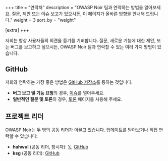 +++
title = "연락처"
description = "OWASP Noir 팀과 연락하는 방법을 알아보세요. 질문, 제안 또는 이슈 보고가 있으시든, 이 페이지가 올바른 방향을 안내해 드립니다."
weight = 3
sort_by = "weight"

[extra]
+++

저희는 항상 사용자들의 의견을 듣기를 기뻐합니다. 질문, 새로운 기능에 대한 제안, 또는 버그를 보고하고 싶으시든, OWASP Noir 팀과 연락할 수 있는 여러 가지 방법이 있습니다.

## GitHub

저희와 연락하는 가장 좋은 방법은 [GitHub 저장소](https://github.com/owasp-noir/noir)를 통하는 것입니다.

*   **버그 보고 및 기능 요청**의 경우, [이슈](https://github.com/owasp-noir/noir/issues)를 열어주세요.
*   **일반적인 질문 및 토론**의 경우, [토론](https://github.com/orgs/owasp-noir/discussions) 페이지를 사용해 주세요.

## 프로젝트 리더

OWASP Noir는 두 명의 공동 리더가 이끌고 있습니다. 업데이트를 받아보거나 직접 연락할 수 있습니다:

* **hahwul** (공동 리더, 창시자): [𝕏](https://x.com/hahwul), [GitHub](https://github.com/hahwul)
* **ksg** (공동 리더): [GitHub](https://github.com/ksg97031)